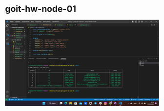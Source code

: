 # goit-hw-node-01
![Image alt](https://github.com/lordlir/goit-hw-node-01/blob/main/img/contact-list.png)
